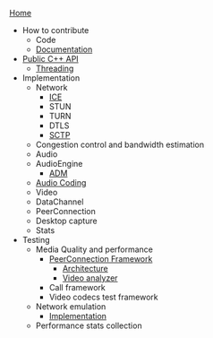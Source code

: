 [Home](/g3doc/index.md)
*   How to contribute
    *   Code
    *   [Documentation](/g3doc/how_to_write_documentation.md)
*  [Public C++ API](/api/g3doc/index.md)
    *   [Threading](/api/g3doc/threading_design.md)
*   Implementation
    * Network
      * [ICE](/p2p/g3doc/ice.md)
      * STUN
      * TURN
      * DTLS
      * [SCTP](/pc/g3doc/sctp_transport.md)
    *   Congestion control and bandwidth estimation
    *   Audio
      * AudioEngine
        * [ADM](/modules/audio_device/g3doc/audio_device_module.md)
      * [Audio Coding](/modules/audio_coding/g3doc/index.md)
    *   Video
    *   DataChannel
    *   PeerConnection
    *   Desktop capture
    *   Stats
*   Testing
    *   Media Quality and performance
        *   [PeerConnection Framework](/test/pc/e2e/g3doc/index.md)
            *   [Architecture](/test/pc/e2e/g3doc/architecture.md)
            *   [Video analyzer](/test/pc/e2e/g3doc/default_video_quality_analyzer.md)
        *   Call framework
        *   Video codecs test framework
    *   Network emulation
        *   [Implementation](/test/network/g3doc/index.md)
    * Performance stats collection
